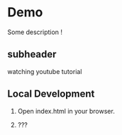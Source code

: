 # Demo 

Some description !

## subheader

watching youtube tutorial

## Local Development

1. Open index.html in your browser.

2. ???
